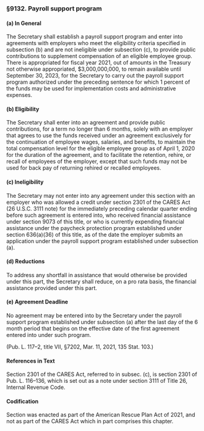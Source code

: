 ### §9132. Payroll support program ###

#### (a) In General ####

The Secretary shall establish a payroll support program and enter into agreements with employers who meet the eligibility criteria specified in subsection (b) and are not ineligible under subsection (c), to provide public contributions to supplement compensation of an eligible employee group. There is appropriated for fiscal year 2021, out of amounts in the Treasury not otherwise appropriated, $3,000,000,000, to remain available until September 30, 2023, for the Secretary to carry out the payroll support program authorized under the preceding sentence for which 1 percent of the funds may be used for implementation costs and administrative expenses.

#### (b) Eligibility ####

The Secretary shall enter into an agreement and provide public contributions, for a term no longer than 6 months, solely with an employer that agrees to use the funds received under an agreement exclusively for the continuation of employee wages, salaries, and benefits, to maintain the total compensation level for the eligible employee group as of April 1, 2020 for the duration of the agreement, and to facilitate the retention, rehire, or recall of employees of the employer, except that such funds may not be used for back pay of returning rehired or recalled employees.

#### (c) Ineligibility ####

The Secretary may not enter into any agreement under this section with an employer who was allowed a credit under section 2301 of the CARES Act (26 U.S.C. 3111 note) for the immediately preceding calendar quarter ending before such agreement is entered into, who received financial assistance under section 9073 of this title, or who is currently expending financial assistance under the paycheck protection program established under section 636(a)(36) of this title, as of the date the employer submits an application under the payroll support program established under subsection (a).

#### (d) Reductions ####

To address any shortfall in assistance that would otherwise be provided under this part, the Secretary shall reduce, on a pro rata basis, the financial assistance provided under this part.

#### (e) Agreement Deadline ####

No agreement may be entered into by the Secretary under the payroll support program established under subsection (a) after the last day of the 6 month period that begins on the effective date of the first agreement entered into under such program.

(Pub. L. 117–2, title VII, §7202, Mar. 11, 2021, 135 Stat. 103.)

#### References in Text ####

Section 2301 of the CARES Act, referred to in subsec. (c), is section 2301 of Pub. L. 116–136, which is set out as a note under section 3111 of Title 26, Internal Revenue Code.

#### Codification ####

Section was enacted as part of the American Rescue Plan Act of 2021, and not as part of the CARES Act which in part comprises this chapter.